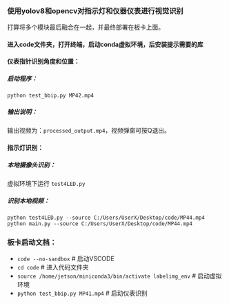 ### 使用yolov8和opencv对指示灯和仪器仪表进行视觉识别  
打算将多个模块最后融合在一起，并最终部署在板卡上面。


#### 进入code文件夹，打开终端，启动conda虚拟环境，后安装提示需要的库


#### 仪表指针识别角度和位置：
##### 启动程序：  
`python test_bbip.py MP42.mp4`  

##### 输出说明：  
输出视频为：`processed_output.mp4`，视频弹窗可按Q退出。


#### 指示灯识别：
##### 本地摄像头识别：  
虚拟环境下运行 `test4LED.py`  

##### 识别本地视频：  
`python test4LED.py --source C:/Users/UserX/Desktop/code/MP44.mp4`  
`python main.py --source C:/Users/UserX/Desktop/code/MP44.mp4`
### 板卡启动文档：
- `code --no-sandbox` # 启动VSCODE  
- `cd code` # 进入代码文件夹  
- `source /home/jetson/miniconda3/bin/activate labelimg_env` # 启动虚拟环境  
- `python test_bbip.py MP41.mp4` # 启动仪表识别
